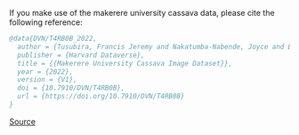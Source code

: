 If you make use of the makerere university cassava data, please cite the following reference:

``` bibtex 
@data{DVN/T4RB0B_2022,
  author = {Tusubira, Francis Jeremy and Nakatumba-Nabende, Joyce and Babirye, Claire and Okao-Okujja, Geoffrey and Mutebi, Chodrine and Mugalu, Ben Wycliff and Nabagereka, Deborah and Namanya, Gloria},
  publisher = {Harvard Dataverse},
  title = {{Makerere University Cassava Image Dataset}},
  year = {2022},
  version = {V1},
  doi = {10.7910/DVN/T4RB0B},
  url = {https://doi.org/10.7910/DVN/T4RB0B}
}
```

[Source](https://dataverse.harvard.edu/dataset.xhtml?persistentId=doi:10.7910/DVN/T4RB0B)